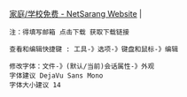 

<a href="https://www.xshell.com/zh/free-for-home-school/" target="_blank">家庭/学校免费 - NetSarang Website</a>  |  <br>  

```
注：得填写邮箱 点击下载 获取下载链接  

查看和编辑快捷键 : 工具-》选项-》键盘和鼠标-》编辑

修改字体：文件-》(默认/当前)会话属性-》外观
字体建议 DejaVu Sans Mono
字体大小建议 14
```

